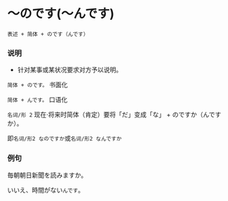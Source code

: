 # ～のです(～んです)

`表述 + 简体 + のです（んです）`

### 说明

- 针对某事或某状况要求对方予以说明。

`简体 + のです。` 书面化

`简体 + んです。` 口语化

`名词/形 2` 现在·将来时简体（肯定）要将「だ」变成「な」 + のですか（んですか）。

即`名词/形2 なのですか`或`名词/形2 なんですか`

### 例句

毎朝朝日新聞を読みますか。

いいえ、時間がない`んです`。
